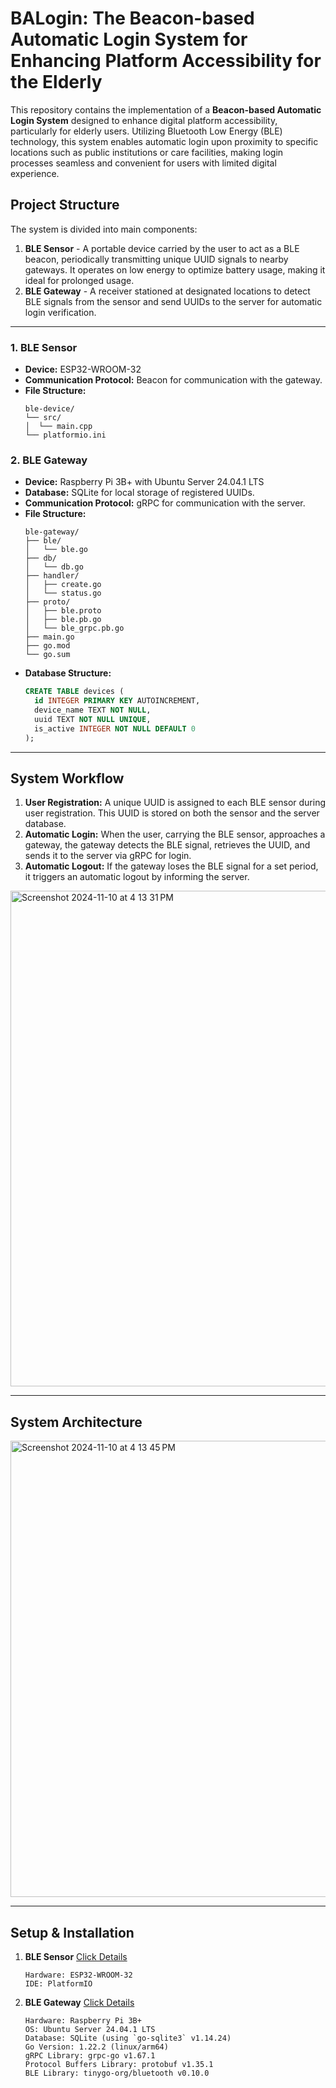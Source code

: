 # BALogin: The Beacon-based Automatic Login System for Enhancing Platform Accessibility for the Elderly

This repository contains the implementation of a **Beacon-based Automatic Login System** designed to enhance digital platform accessibility, particularly for elderly users. Utilizing Bluetooth Low Energy (BLE) technology, this system enables automatic login upon proximity to specific locations such as public institutions or care facilities, making login processes seamless and convenient for users with limited digital experience.

## Project Structure

The system is divided into main components:

1. **BLE Sensor** - A portable device carried by the user to act as a BLE beacon, periodically transmitting unique UUID signals to nearby gateways. It operates on low energy to optimize battery usage, making it ideal for prolonged usage.
2. **BLE Gateway** - A receiver stationed at designated locations to detect BLE signals from the sensor and send UUIDs to the server for automatic login verification.

---

### 1. BLE Sensor

- **Device:** ESP32-WROOM-32
- **Communication Protocol:** Beacon for communication with the gateway.
- **File Structure:**
  ```
  ble-device/
  └── src/
  │  └── main.cpp
  └── platformio.ini
  ```

### 2. BLE Gateway

- **Device:** Raspberry Pi 3B+ with Ubuntu Server 24.04.1 LTS
- **Database:** SQLite for local storage of registered UUIDs.
- **Communication Protocol:** gRPC for communication with the server.
- **File Structure:** 
  ```
  ble-gateway/
  ├── ble/                    
  │   └── ble.go             
  ├── db/                     
  │   └── db.go              
  ├── handler/                
  │   ├── create.go         
  │   └── status.go           
  ├── proto/
  │   ├── ble.proto
  │   ├── ble.pb.go
  │   └── ble_grpc.pb.go
  ├── main.go
  ├── go.mod
  └── go.sum
  ```
- **Database Structure:**
  ```sql
  CREATE TABLE devices (
    id INTEGER PRIMARY KEY AUTOINCREMENT,
    device_name TEXT NOT NULL,
    uuid TEXT NOT NULL UNIQUE,
    is_active INTEGER NOT NULL DEFAULT 0
  );
  ```

---

## System Workflow

1. **User Registration:** A unique UUID is assigned to each BLE sensor during user registration. This UUID is stored on both the sensor and the server database.
2. **Automatic Login:** When the user, carrying the BLE sensor, approaches a gateway, the gateway detects the BLE signal, retrieves the UUID, and sends it to the server via gRPC for login.
3. **Automatic Logout:** If the gateway loses the BLE signal for a set period, it triggers an automatic logout by informing the server.
<img width="793" alt="Screenshot 2024-11-10 at 4 13 31 PM" src="https://github.com/user-attachments/assets/2bb4de5d-2123-4db1-892b-7ed4205eaebb">

---

## System Architecture
<img width="730" alt="Screenshot 2024-11-10 at 4 13 45 PM" src="https://github.com/user-attachments/assets/23853f81-5f06-4859-9545-2497572c7792">

---

## Setup & Installation
1. **BLE Sensor**
   [Click Details](ble-device/README.md)
   ```
   Hardware: ESP32-WROOM-32
   IDE: PlatformIO
   ```
2. **BLE Gateway**
   [Click Details](ble-gateway/README.md)
   ```
   Hardware: Raspberry Pi 3B+
   OS: Ubuntu Server 24.04.1 LTS
   Database: SQLite (using `go-sqlite3` v1.14.24)
   Go Version: 1.22.2 (linux/arm64)
   gRPC Library: grpc-go v1.67.1
   Protocol Buffers Library: protobuf v1.35.1
   BLE Library: tinygo-org/bluetooth v0.10.0
   ```
